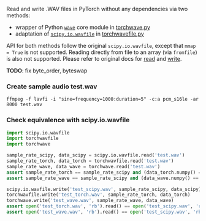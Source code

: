 Read and write .WAV files in PyTorch without any dependencies via two methods:
- wrapper of Python [`wave`](https://docs.python.org/3/library/wave.html) core module in [torchwave.py](./torchwave.py)
- adaptation of [`scipy.io.wavfile`](https://github.com/scipy/scipy/blob/dc0bb8b/scipy/io/wavfile.py) in [torchwavefile.py](./torchwavefile.py)

API for both methods follow the original `scipy.io.wavfile`, except that `mmap = True` is not supported. Reading directly from file to an array (via `fromfile`) is also not supported. Please refer to original docs for [read](https://docs.scipy.org/doc/scipy/reference/generated/scipy.io.wavfile.read.html) and [write](https://docs.scipy.org/doc/scipy/reference/generated/scipy.io.wavfile.write.html).

**TODO**: fix byte_order, byteswap


### Create sample audio test.wav
```shell
ffmpeg -f lavfi -i "sine=frequency=1000:duration=5" -c:a pcm_s16le -ar 8000 test.wav
``` 

### Check equivalence with scipy.io.wavfile
```python
import scipy.io.wavfile
import torchwavfile
import torchwave

sample_rate_scipy, data_scipy = scipy.io.wavfile.read('test.wav')
sample_rate_torch, data_torch = torchwavfile.read('test.wav')
sample_rate_wave, data_wave = torchwave.read('test.wav')
assert sample_rate_torch == sample_rate_scipy and (data_torch.numpy() == data_scipy).all()
assert sample_rate_wave == sample_rate_scipy and (data_wave.numpy() == data_scipy).all()

scipy.io.wavfile.write('test_scipy.wav', sample_rate_scipy, data_scipy)
torchwavfile.write('test_torch.wav', sample_rate_torch, data_torch)
torchwave.write('test_wave.wav', sample_rate_wave, data_wave)
assert open('test_torch.wav', 'rb').read() == open('test_scipy.wav', 'rb').read()
assert open('test_wave.wav', 'rb').read() == open('test_scipy.wav', 'rb').read()
``` 

